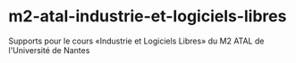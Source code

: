 m2-atal-industrie-et-logiciels-libres
=====================================

Supports pour le cours «Industrie et Logiciels Libres» du M2 ATAL de l'Université de Nantes
